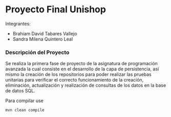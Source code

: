# Proyecto Final Unishop

Integrantes:  

- Brahiam David Tabares Vallejo
- Sandra Milena Quintero Leal

### Descripción del Proyecto

Se realiza la primera fase de proyecto de la asignatura de programación avanzada la cual 
consiste en el desarrollo de la capa de persistencia, así mismo la creación de los repositorios para poder realizar las  pruebas unitarias 
para verificar el correcto funcionamiento de la creación, eliminación, actualización y realización de consultas
de los datos en la base de datos SQL.


Para compilar use 

    mvn clean compile
